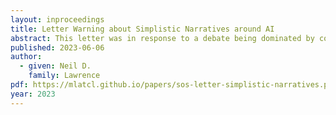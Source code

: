 ```yaml
---
layout: inproceedings
title: Letter Warning about Simplistic Narratives around AI
abstract: This letter was in response to a debate being dominated by concerns around existential risk arising from Aritifical Intelligence technologies. The reiterates the challenges we face with the current generation of technologies but warns about the simplistic narratives around existential threats.
published: 2023-06-06
author:
  - given: Neil D.
    family: Lawrence
pdf: https://mlatcl.github.io/papers/sos-letter-simplistic-narratives.pdf 
year: 2023
---
```

